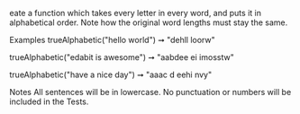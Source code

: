 eate a function which takes every letter in every word, and puts it in alphabetical order. Note how the original word lengths must stay the same.

Examples
trueAlphabetic("hello world") ➞ "dehll loorw"

trueAlphabetic("edabit is awesome") ➞ "aabdee ei imosstw"

trueAlphabetic("have a nice day") ➞ "aaac d eehi nvy"

Notes
All sentences will be in lowercase.
No punctuation or numbers will be included in the Tests.